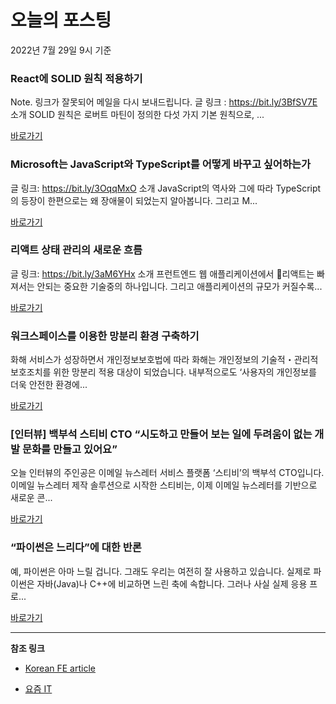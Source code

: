 # 오늘의 포스팅 
2022년 7월 29일 9시 기준 

###  React에 SOLID 원칙 적용하기 

 Note. 링크가 잘못되어 메일을 다시 보내드립니다. 글 링크 : https://bit.ly/3BfSV7E 소개 SOLID 원칙은 로버트 마틴이 정의한 다섯 가지 기본 원칙으로, ... 

 [바로가기](https://kofearticle.substack.com/p/korean-fe-article-react-solid-) 

###  Microsoft는 JavaScript와 TypeScript를 어떻게 바꾸고 싶어하는가 

 글 링크: https://bit.ly/3OqqMxO 소개 JavaScript의 역사와 그에 따라 TypeScript의 등장이 한편으로는 왜 장애물이 되었는지 알아봅니다. 그리고 M... 

 [바로가기](https://kofearticle.substack.com/p/korean-fe-article-microsoft-javascript) 

###  리액트 상태 관리의 새로운 흐름 

 글 링크: https://bit.ly/3aM6YHx 소개 프런트엔드 웹 애플리케이션에서 리액트는 빠져서는 안되는 중요한 기술중의 하나입니다. 그리고 애플리케이션의 규모가 커질수록... 

 [바로가기](https://kofearticle.substack.com/p/korean-fe-article--2ec) 

### 워크스페이스를 이용한 망분리 환경 구축하기 

 화해 서비스가 성장하면서 개인정보보호법에 따라 화해는 개인정보의 기술적・관리적 보호조치를 위한 망분리 적용 대상이 되었습니다. 내부적으로도 ‘사용자의 개인정보를 더욱 안전한 환경에... 

 [바로가기](https://yozm.wishket.com/magazine/detail/1613/) 

### [인터뷰] 백부석 스티비 CTO “시도하고 만들어 보는 일에 두려움이 없는 개발 문화를 만들고 있어요” 

 오늘 인터뷰의 주인공은 이메일 뉴스레터 서비스 플랫폼 ‘스티비’의 백부석 CTO입니다. 이메일 뉴스레터 제작 솔루션으로 시작한 스티비는, 이제 이메일 뉴스레터를 기반으로 새로운 콘... 

 [바로가기](https://yozm.wishket.com/magazine/detail/1610/) 

### “파이썬은 느리다”에 대한 반론 

 예, 파이썬은 아마 느릴 겁니다. 그래도 우리는 여전히 잘 사용하고 있습니다. 실제로 파이썬은 자바(Java)나 C++에 비교하면 느린 축에 속합니다. 그러나 사실 실제 응용 프로... 

 [바로가기](https://yozm.wishket.com/magazine/detail/1608/) 

---

**참조 링크**

- [Korean FE article](https://kofearticle.substack.com) 

- [요즘 IT](https://yozm.wishket.com/magazine) 

